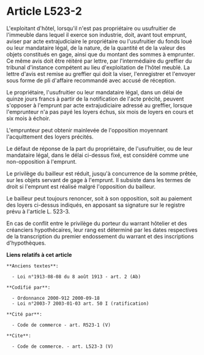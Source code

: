 # Article L523-2

L'exploitant d'hôtel, lorsqu'il n'est pas propriétaire ou usufruitier de l'immeuble dans lequel il exerce son industrie,
doit, avant tout emprunt, aviser par acte extrajudiciaire le propriétaire ou l'usufruitier du fonds loué ou leur mandataire
légal, de la nature, de la quantité et de la valeur des objets constitués en gage, ainsi que du montant des sommes à
emprunter. Ce même avis doit être réitéré par lettre, par l'intermédiaire du greffier du tribunal d'instance compétent au
lieu d'exploitation de l'hôtel meublé. La lettre d'avis est remise au greffier qui doit la viser, l'enregistrer et l'envoyer
sous forme de pli d'affaire recommandé avec accusé de réception.

Le propriétaire, l'usufruitier ou leur mandataire légal, dans un délai de quinze jours francs à partir de la notification de
l'acte précité, peuvent s'opposer à l'emprunt par acte extrajudiciaire adressé au greffier, lorsque l'emprunteur n'a pas payé
les loyers échus, six mois de loyers en cours et six mois à échoir.

L'emprunteur peut obtenir mainlevée de l'opposition moyennant l'acquittement des loyers précités.

Le défaut de réponse de la part du propriétaire, de l'usufruitier, ou de leur mandataire légal, dans le délai ci-dessus fixé,
est considéré comme une non-opposition à l'emprunt.

Le privilège du bailleur est réduit, jusqu'à concurrence de la somme prêtée, sur les objets servant de gage à l'emprunt. Il
subsiste dans les termes de droit si l'emprunt est réalisé malgré l'opposition du bailleur.

Le bailleur peut toujours renoncer, soit à son opposition, soit au paiement des loyers ci-dessus indiqués, en apposant sa
signature sur le registre prévu à l'article L. 523-3.

En cas de conflit entre le privilège du porteur du warrant hôtelier et des créanciers hypothécaires, leur rang est déterminé
par les dates respectives de la transcription du premier endossement du warrant et des inscriptions d'hypothèques.

**Liens relatifs à cet article**

	**Anciens textes**:

	  - Loi n°1913-08-08 du 8 août 1913 - art. 2 (Ab)

	**Codifié par**:

	  - Ordonnance 2000-912 2000-09-18
	  - Loi n°2003-7 2003-01-03 art. 50 I (ratification)

	**Cité par**:

	  - Code de commerce - art. R523-1 (V)

	**Cite**:

	  - Code de commerce. - art. L523-3 (V)
